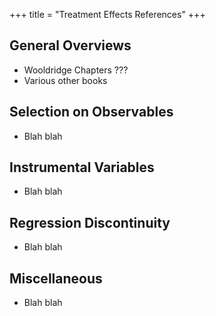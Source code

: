 +++
title = "Treatment Effects References"
+++

## General Overviews 
* Wooldridge Chapters ???
* Various other books

## Selection on Observables
* Blah blah

## Instrumental Variables
* Blah blah

## Regression Discontinuity
* Blah blah

## Miscellaneous
* Blah blah
